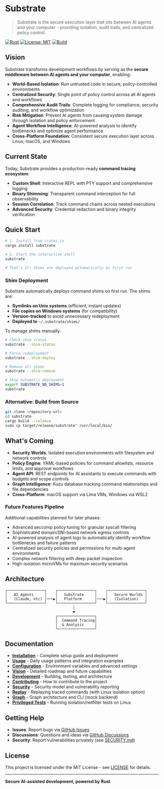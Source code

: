 # Substrate

> Substrate is the secure execution layer that sits between AI agents and your computer - providing isolation, audit trails, and centralized policy control.

[![Rust](https://img.shields.io/badge/rust-1.74%2B-orange.svg)](https://www.rust-lang.org/)
[![License: MIT](https://img.shields.io/badge/License-MIT-yellow.svg)](https://opensource.org/licenses/MIT)
[![Build](https://img.shields.io/badge/build-passing-green.svg)](#development)

## Vision

Substrate transforms development workflows by serving as the **secure middleware between AI agents and your computer**, enabling:

- **World-Based Isolation**: Run untrusted code in secure, policy-controlled environments
- **Centralized Security**: Single point of policy control across all AI agents and workflows
- **Comprehensive Audit Trails**: Complete logging for compliance, security auditing, and workflow optimization
- **Risk Mitigation**: Prevent AI agents from causing system damage through isolation and policy enforcement
- **Agent Workflow Intelligence**: AI-powered analysis to identify bottlenecks and optimize agent performance
- **Cross-Platform Foundation**: Consistent secure execution layer across Linux, macOS, and Windows

## Current State

Today, Substrate provides a production-ready **command tracing ecosystem**:

- **Custom Shell**: Interactive REPL with PTY support and comprehensive logging
- **Binary Shimming**: Transparent command interception for full observability
- **Session Correlation**: Track command chains across nested executions
- **Advanced Security**: Credential redaction and binary integrity verification

## Quick Start

```bash
# 1. Install from crates.io
cargo install substrate

# 2. Start the interactive shell
substrate

# That's it! Shims are deployed automatically on first run
```

### Shim Deployment

Substrate automatically deploys command shims on first run. The shims are:
- **Symlinks on Unix systems** (efficient, instant updates)
- **File copies on Windows systems** (for compatibility)
- **Version-tracked** to avoid unnecessary redeployment
- **Deployed to** `~/.substrate/shims/`

To manage shims manually:
```bash
# Check shim status
substrate --shim-status

# Force redeployment
substrate --shim-deploy

# Remove all shims
substrate --shim-remove

# Skip automatic deployment
export SUBSTRATE_NO_SHIMS=1
substrate
```

### Alternative: Build from Source

```bash
git clone <repository-url>
cd substrate
cargo build --release
sudo cp target/release/substrate* /usr/local/bin/
```

## What's Coming

- **Security Worlds**: Isolated execution environments with filesystem and network controls
- **Policy Engine**: YAML-based policies for command allowlists, resource limits, and approval workflows
- **Agent API**: REST endpoints for AI assistants to execute commands with budgets and scope controls
- **Graph Intelligence**: Kuzu database tracking command relationships and file dependencies
- **Cross-Platform**: macOS support via Lima VMs, Windows via WSL2

### Future Features Pipeline

Additional capabilities planned for later phases:

- Advanced seccomp policy tuning for granular syscall filtering
- Sophisticated domain/SNI-based network egress controls
- AI-powered analysis of agent logs to automatically identify workflow bottlenecks and failure patterns
- Centralized security policies and permissions for multi-agent environments
- Complex network filtering with deep packet inspection
- High-isolation microVMs for maximum security scenarios

## Architecture

```text
┌─────────────────┐    ┌─────────────────┐    ┌─────────────────┐
│   AI Agents     │    │   Substrate     │    │   Secure Worlds │
│   (Claude, etc) │───▶│   Platform      │───▶│   (Isolation)   │
└─────────────────┘    └─────────────────┘    └─────────────────┘
                               │
                               ▼
                       ┌─────────────────┐
                       │  Command Tracing│
                       │  & Analysis     │
                       └─────────────────┘
```

## Documentation

- **[Installation](docs/INSTALLATION.md)** - Complete setup guide and deployment
- **[Usage](docs/USAGE.md)** - Daily usage patterns and integration examples
- **[Configuration](docs/CONFIGURATION.md)** - Environment variables and advanced settings
- **[Vision](docs/VISION.md)** - Detailed roadmap and future capabilities
- **[Development](docs/DEVELOPMENT.md)** - Building, testing, and architecture
- **[Contributing](CONTRIBUTING.md)** - How to contribute to the project
- **[Security](SECURITY.md)** - Security model and vulnerability reporting
 - **[Replay](docs/REPLAY.md)** - Replaying traced commands (with Linux isolation option)
 - **[Graph](docs/GRAPH.md)** - Graph architecture and CLI (mock backend)
 - **[Privileged Tests](docs/HOWTO_PRIVILEGED_TESTS.md)** - Running isolation/netfilter tests on Linux

## Getting Help

- **Issues**: Report bugs via [GitHub Issues](https://github.com/your-org/substrate/issues)
- **Discussions**: Questions and ideas via [GitHub Discussions](https://github.com/your-org/substrate/discussions)
- **Security**: Report vulnerabilities privately (see [SECURITY.md](SECURITY.md))

## License

This project is licensed under the MIT License - see [LICENSE](LICENSE) for details.

---

**Secure AI-assisted development, powered by Rust**

